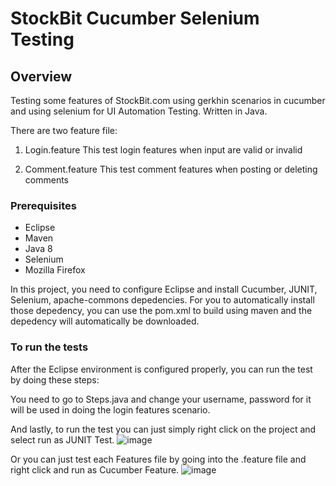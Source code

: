 # StockBit Cucumber Selenium Testing

## Overview
Testing some features of StockBit.com using gerkhin scenarios in cucumber and using selenium for UI Automation Testing. Written in Java.

There are two feature file:
1. Login.feature
This test login features when input are valid or invalid

2. Comment.feature
This test comment features when posting or deleting comments

### Prerequisites
- Eclipse
- Maven
- Java 8
- Selenium
- Mozilla Firefox

In this project, you need to configure Eclipse and install Cucumber, JUNIT, Selenium, apache-commons depedencies.
For you to automatically install those depedency, you can use the pom.xml to build using maven and the depedency will automatically be downloaded.

### To run the tests
After the Eclipse environment is configured properly, you can run the test by doing these steps:

You need to go to Steps.java and change your username, password for it will be used in doing the login features scenario.

And lastly, to run the test you can just simply right click on the project and select run as JUNIT Test.
![image](https://user-images.githubusercontent.com/79439013/183265023-c5a16503-8bc9-4995-9908-168b3490810a.png)

Or you can just test each Features file by going into the .feature file and right click and run as Cucumber Feature.
![image](https://user-images.githubusercontent.com/79439013/183265297-c124de88-5f74-49bd-b0af-609c45896062.png)
